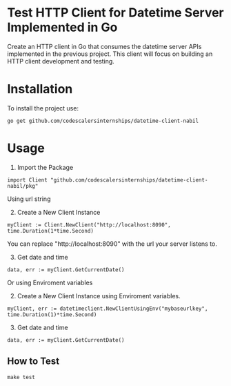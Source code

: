 # Test HTTP Client for Datetime Server Implemented in Go
Create an HTTP client in Go that consumes the datetime server APIs implemented in the previous project. This client will focus on building an HTTP client development and testing.

# Installation

To install the project use:

```golang
go get github.com/codescalersinternships/datetime-client-nabil
```

# Usage

1. Import the Package
```golang
import Client "github.com/codescalersinternships/datetime-client-nabil/pkg"
```

Using url string

2. Create a New Client Instance
```golang
myClient := Client.NewClient("http://localhost:8090", time.Duration(1*time.Second)
```
You can replace "http://localhost:8090" with the url your server listens to.

3. Get date and time
```golang
data, err := myClient.GetCurrentDate()
```

Or using Enviroment variables

2. Create a New Client Instance using Enviroment variables.
```golang
myClient, err := datetimeclient.NewClientUsingEnv("mybaseurlkey", time.Duration(1)*time.Second)
```

3. Get date and time
```golang
data, err := myClient.GetCurrentDate()
```
## How to Test

```golang
make test
```